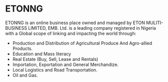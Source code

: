 # ETONNG

ETONNG is an online business place owned and managed by ETON MULITI-BUSINESS LIMITED, EMB. Ltd. is a leading company registered in Nigeria with a Global scope of linking and impacting the world through:

- Production and Distribution of Agricultural Produce And Agro-allied Products.
- Education and Mass literacy
- Real Estate (Buy, Sell, Lease and Rentals)
- Importation, Exportation and General Merchandize.
- Local Logistics and Road Transportation.
- Oil and Gas.
